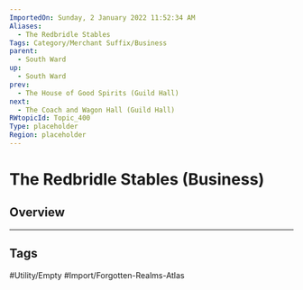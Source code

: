 ```yaml
---
ImportedOn: Sunday, 2 January 2022 11:52:34 AM
Aliases:
  - The Redbridle Stables
Tags: Category/Merchant Suffix/Business
parent:
  - South Ward
up:
  - South Ward
prev:
  - The House of Good Spirits (Guild Hall)
next:
  - The Coach and Wagon Hall (Guild Hall)
RWtopicId: Topic_400
Type: placeholder
Region: placeholder
---
```

# The Redbridle Stables (Business)
## Overview

---
## Tags
#Utility/Empty #Import/Forgotten-Realms-Atlas

